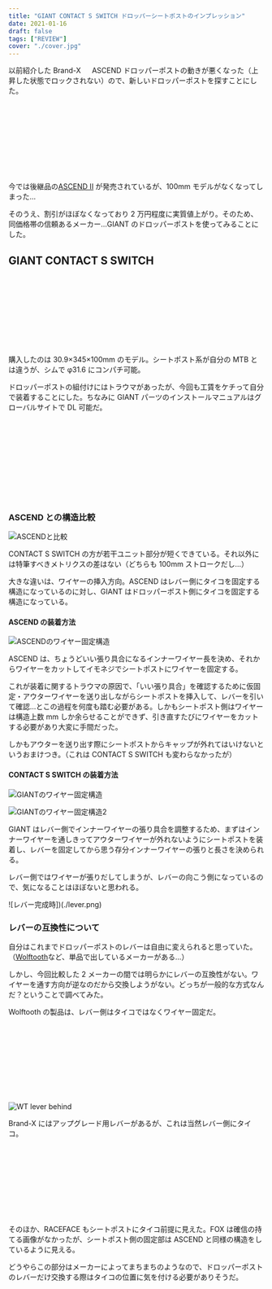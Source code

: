 ```yaml
---
title: "GIANT CONTACT S SWITCH ドロッパーシートポストのインプレッション"
date: 2021-01-16
draft: false
tags: ["REVIEW"]
cover: "./cover.jpg"
---
```


以前紹介した Brand-X 　 ASCEND ドロッパーポストの動きが悪くなった（上昇した状態でロックされない）ので、新しいドロッパーポストを探すことにした。

<div class="iframely-embed"><div class="iframely-responsive" style="height: 140px; padding-bottom: 0;"><a href="https://blog.gensobunya.net/post/2017/04/goodmtbgears/" data-iframely-url="//cdn.iframe.ly/CJ2g1wm?iframe=card-small"></a></div></div>

今では後継品の[ASCEND II](https://ck.jp.ap.valuecommerce.com/servlet/referral?sid=3171302&pid=886701002&vc_url=https%3A%2F%2Fwww.chainreactioncycles.com%2Fjp%2Fja%2Fbrand-x-ascend-%25E3%2583%2589%25E3%2583%25AD%25E3%2583%2583%25E3%2583%2591%25E3%2583%25BC%25E3%2582%25B7%25E3%2583%25BC%25E3%2583%2588%25E3%2583%259D%25E3%2582%25B9%25E3%2583%2588-125-150mm-%2Frp-prod149024%3Futm_source%3Dvaluecommerce%26utm_medium%3Daffiliates) が発売されているが、100mm モデルがなくなってしまった…

そのうえ、割引がほぼなくなっており 2 万円程度に実質値上がり。そのため、同価格帯の信頼あるメーカー…GIANT のドロッパーポストを使ってみることにした。

## GIANT CONTACT S SWITCH

<div class="iframely-embed"><div class="iframely-responsive" style="height: 140px; padding-bottom: 0;"><a href="https://www.giant.co.jp/giant21/acc_datail.php?p_id=A0002410" data-iframely-url="//cdn.iframe.ly/Nv1QmZm"></a></div></div><script async src="//cdn.iframe.ly/embed.js" charset="utf-8"></script>

購入したのは 30.9×345×100mm のモデル。シートポスト系が自分の MTB とは違うが、シムで φ31.6 にコンパチ可能。

ドロッパーポストの組付けにはトラウマがあったが、今回も工賃をケチって自分で装着することにした。ちなみに GIANT パーツのインストールマニュアルはグローバルサイトで DL 可能だ。

<div class="iframely-embed"><div class="iframely-responsive" style="height: 140px; padding-bottom: 0;"><a href="https://www.giant-bicycles.com/global/manuals" data-iframely-url="//cdn.iframe.ly/TLtW4ks?iframe=card-small"></a></div></div><br/>

### ASCEND との構造比較

![ASCENDと比較](./compare.jpg)

CONTACT S SWITCH の方が若干ユニット部分が短くできている。それ以外には特筆すべきメトリクスの差はない（どちらも 100mm ストロークだし…）

大きな違いは、ワイヤーの挿入方向。ASCEND はレバー側にタイコを固定する構造になっているのに対し、GIANT はドロッパーポスト側にタイコを固定する構造になっている。

#### ASCEND の装着方法

![ASCENDのワイヤー固定構造](./brand-x.jpg)

ASCEND は、ちょうどいい張り具合になるインナーワイヤー長を決め、それからワイヤーをカットしてイモネジでシートポストにワイヤーを固定する。

これが装着に関するトラウマの原因で、「いい張り具合」を確認するために仮固定・アウターワイヤーを送り出しながらシートポストを挿入して、レバーを引いて確認…とこの過程を何度も踏む必要がある。しかもシートポスト側はワイヤーは構造上数 mm しか余らせることができず、引き直すたびにワイヤーをカットする必要があり大変に手間だった。

しかもアウターを送り出す際にシートポストからキャップが外れてはいけないというおまけつき。（これは CONTACT S SWITCH も変わらなかったが）

#### CONTACT S SWITCH の装着方法

![GIANTのワイヤー固定構造](./switch_sys.jpg)

![GIANTのワイヤー固定構造2](./install.jpg)

GIANT はレバー側でインナーワイヤーの張り具合を調整するため、まずはインナーワイヤーを通しきってアウターワイヤーが外れないようにシートポストを装着し、レバーを固定してから思う存分インナーワイヤーの張りと長さを決められる。

レバー側ではワイヤーが張りだしてしまうが、レバーの向こう側になっているので、気になることはほぼないと思われる。

![レバー完成時])(./lever.png)

### レバーの互換性について

自分はこれまでドロッパーポストのレバーは自由に変えられると思っていた。（[Wolftooth](https://ck.jp.ap.valuecommerce.com/servlet/referral?sid=3171302&pid=886701002&vc_url=https%3A%2F%2Fwww.chainreactioncycles.com%2Fjp%2Fja%2Fwolf-tooth-remote-light-action-dropper-lever%2Frp-prod192985%3Futm_source%3Dvaluecommerce%26utm_medium%3Daffiliates)など、単品で出しているメーカーがある…）

しかし、今回比較した 2 メーカーの間では明らかにレバーの互換性がない。ワイヤーを通す方向が逆なのだから交換しようがない。どっちが一般的な方式なんだ？ということで調べてみた。

Wolftooth の製品は、レバー側はタイコではなくワイヤー固定だ。

<div class="iframely-embed"><div class="iframely-responsive" style="height: 140px; padding-bottom: 0;"><a href="https://ck.jp.ap.valuecommerce.com/servlet/referral?sid=3171302&pid=886701002&vc_url=https%3A%2F%2Fwww.chainreactioncycles.com%2Fjp%2Fja%2Fwolf-tooth-remote-light-action-dropper-lever%2Frp-prod192985%3Futm_source%3Dvaluecommerce%26utm_medium%3Daffiliates" data-iframely-url="//cdn.iframe.ly/Zv7EABj"></a></div></div>

![WT lever behind](./wt.png)

Brand-X にはアップグレード用レバーがあるが、これは当然レバー側にタイコ。

<div class="iframely-embed"><div class="iframely-responsive" style="height: 140px; padding-bottom: 0;"><a href="//ck.jp.ap.valuecommerce.com/servlet/referral?sid=3171302&pid=886701002&vc_url=https%3A%2F%2Fwww.chainreactioncycles.com%2Fjp%2Fja%2Fbrand-x-ascend-%25E3%2583%25AC%25E3%2583%2590%25E3%2583%25BC%25E3%2582%25AD%25E3%2583%2583%25E3%2583%2588-v2-%25E3%2582%25AE%25E3%2582%25A2-x1-%2Frp-prod176215%3Futm_source%3Dvaluecommerce%26utm_medium%3Daffiliat" data-iframely-url="//cdn.iframe.ly/MPImrOa"></a></div></div>

そのほか、RACEFACE もシートポストにタイコ前提に見えた。FOX は確信の持てる画像がなかったが、シートポスト側の固定部は ASCEND と同様の構造をしているように見える。

どうやらこの部分はメーカーによってまちまちのようなので、ドロッパーポストのレバーだけ交換する際はタイコの位置に気を付ける必要がありそうだ。
